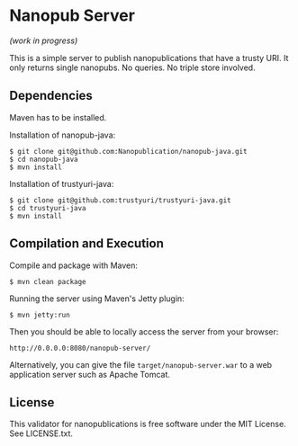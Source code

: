 Nanopub Server
==============

_(work in progress)_

This is a simple server to publish nanopublications that have a trusty URI. It
only returns single nanopubs. No queries. No triple store involved.


Dependencies
------------

Maven has to be installed.

Installation of nanopub-java:

    $ git clone git@github.com:Nanopublication/nanopub-java.git
    $ cd nanopub-java
    $ mvn install

Installation of trustyuri-java:

    $ git clone git@github.com:trustyuri/trustyuri-java.git
    $ cd trustyuri-java
    $ mvn install


Compilation and Execution
-------------------------

Compile and package with Maven:

    $ mvn clean package

Running the server using Maven's Jetty plugin:

    $ mvn jetty:run

Then you should be able to locally access the server from your browser:

    http://0.0.0.0:8080/nanopub-server/

Alternatively, you can give the file `target/nanopub-server.war` to a web
application server such as Apache Tomcat.


License
-------

This validator for nanopublications is free software under the MIT License. See
LICENSE.txt.
